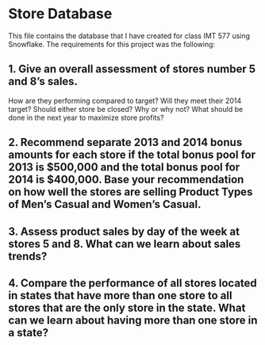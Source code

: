 # Store Database
This file contains the database that I have created for class IMT 577 using Snowflake.
The requirements for this project was the following: 
## 1. Give an overall assessment of stores number 5 and 8’s sales.
How are they performing compared to target? Will they meet their 2014 target?
Should either store be closed? Why or why not?
What should be done in the next year to maximize store profits?
## 2. Recommend separate 2013 and 2014 bonus amounts for each store if the total bonus pool for 2013 is $500,000 and the total bonus pool for 2014 is $400,000. Base your recommendation on how well the stores are selling Product Types of Men’s Casual and Women’s Casual.
## 3. Assess product sales by day of the week at stores 5 and 8. What can we learn about sales trends?
## 4. Compare the performance of all stores located in states that have more than one store to all stores that are the only store in the state. What can we learn about having more than one store in a state?
